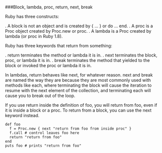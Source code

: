 ###Block, lambda, proc, return, next, break

Ruby has three constructs:

. A block is not an object and is created by { ... } or do ... end.
. A proc is a Proc object created by Proc.new or proc.
. A lambda is a Proc created by lambda (or proc in Ruby 1.8).

Ruby has three keywords that return from something:

. return terminates the method or lambda it is in.
. next terminates the block, proc, or lambda it is in.
. break terminates the method that yielded to the block or invoked the proc or lambda it is in.

In lambdas, return behaves like next, for whatever reason. next and break are named the way they are because they are most commonly used with methods like each, where terminating the block will cause the iteration to resume with the next element of the collection, and terminating each will cause you to break out of the loop.

If you use return inside the definition of foo, you will return from foo, even if it is inside a block or a proc. To return from a block, you can use the next keyword instead.

```
def foo
  f = Proc.new { next "return from foo from inside proc" }
  f.call # control leaves foo here
  return "return from foo"
end
puts foo # prints "return from foo"
```
